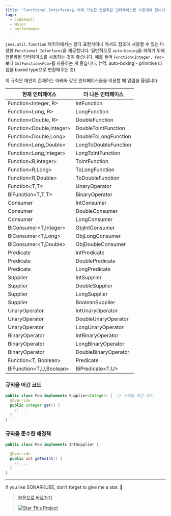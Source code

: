 ```yaml
---
title: "Functional Interfaces는 대체 가능한 전문화된 인터페이스를 사용해야 합니다."
tags:
  - CodeSmell
  - Major
  - performance
---
```


`java.util.function` 패키지에서는 람다 표현식이나 메서드 참조에 사용할 수 있는 다양한 `Functional Interfaces`을 제공합니다.
일반적으로 `auto-boxing`을 피하기 위해 전문화된 인터페이스를 사용하는 것이 좋습니다.
예를 들어 `Function<Integer, Foo>`보다 `IntFunction<Foo>`를 사용하는 게 좋습니다.
(^역: auto-boxing - primitive 타입을 boxed type으로 변환해주는 것)

이 규칙은 대안이 존재하는 아래와 같은 인터페이스들을 이용할 때 알림을 울립니다.

| 현재 인터페이스          | 더 나은 인터페이스   |
| ------------------------ | -------------------- |
| Function<Integer, R>     | IntFunction<R>       |
| Function<Long, R>        | LongFunction<R>      |
| Function<Double, R>      | DoubleFunction<R>    |
| Function<Double,Integer> | DoubleToIntFunction  |
| Function<Double,Long>    | DoubleToLongFunction |
| Function<Long,Double>    | LongToDoubleFunction |
| Function<Long,Integer>   | LongToIntFunction    |
| Function<R,Integer>      | ToIntFunction<R>     |
| Function<R,Long>         | ToLongFunction<R>    |
| Function<R,Double>       | ToDoubleFunction<R>  |
| Function<T,T>            | UnaryOperator<T>     |
| BiFunction<T,T,T>        | BinaryOperator<T>    |
| Consumer<Integer>        | IntConsumer          |
| Consumer<Double>         | DoubleConsumer       |
| Consumer<Long>           | LongConsumer         |
| BiConsumer<T,Integer>    | ObjIntConsumer<T>    |
| BiConsumer<T,Long>       | ObjLongConsumer<T>   |
| BiConsumer<T,Double>     | ObjDoubleConsumer<T> |
| Predicate<Integer>       | IntPredicate         |
| Predicate<Double>        | DoublePredicate      |
| Predicate<Long>          | LongPredicate        |
| Supplier<Integer>        | IntSupplier          |
| Supplier<Double>         | DoubleSupplier       |
| Supplier<Long>           | LongSupplier         |
| Supplier<Boolean>        | BooleanSupplier      |
| UnaryOperator<Integer>   | IntUnaryOperator     |
| UnaryOperator<Double>    | DoubleUnaryOperator  |
| UnaryOperator<Long>      | LongUnaryOperator    |
| BinaryOperator<Integer>  | IntBinaryOperator    |
| BinaryOperator<Long>     | LongBinaryOperator   |
| BinaryOperator<Double>   | DoubleBinaryOperator |
| Function<T, Boolean>     | Predicate<T>         |
| BiFunction<T,U,Boolean>  | BiPredicate<T,U>     |

### 규칙을 어긴 코드

```java
public class Foo implements Supplier<Integer> {  // 규칙을 어긴 코드
  @Override
  public Integer get() {
    // ...
  }
}
```

### 규칙을 준수한 해결책

```java
public class Foo implements IntSupplier {

  @Override
  public int getAsInt() {
    // ...
  }
}
```

---

If you like SONARKUBE, don't forget to give me a star. :star2:

> [원문으로 바로가기](https://rules.sonarsource.com/java/RSPEC-4276)

> [![Star This Project](https://img.shields.io/github/stars/kantabile/sonarkube.svg?label=Stars&style=social)](https://github.com/kantabile/sonarkube)

